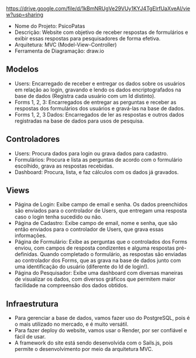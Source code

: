 https://drive.google.com/file/d/1kBmNRUgVe29VUy1KYJ4TgElrfUaXveAl/view?usp=sharing

- Nome do Projeto: PsicoPatas
- Descrição: Website com objetivo de receber respostas de formulários e exibir essas respostas para pesquisadores de forma efetiva.
- Arquitetura: MVC (Model-View-Controller)
- Ferramenta de Diagramação: draw.io

## Modelos
- Users: Encarregado de receber e entregar os dados sobre os usuários em relação ao login, gravando e lendo os dados encriptografados na base de dados (Registra cada usuário com um Id distinto).
- Forms 1, 2, 3: Encarregados de entregar as perguntas e receber as respostas dos formulários dos usuários e gravá-las na base de dados.
- Forms 1, 2, 3 Dados: Encarregados de ler as respostas e outros dados registradas na base de dados para usos de pesquisa.

## Controladores
- Users: Procura dados para login ou grava dados para cadastro.
- Formulários: Procura e lista as perguntas de acordo com o formulário escolhido, grava as respostas recebidas.
- Dashboard: Procura, lista, e faz cálculos com os dados já gravados.

## Views
- Página de Login: Exibe campo de email e senha. Os dados preenchidos são enviados para o controlador de Users, que entregam uma resposta caso o login tenha sucedido ou não.
- Página de Cadastro: Exibe campo de email, nome e senha, que são então enviados para o controlador de Users, que grava essas informações.
- Página de Formulário: Exibe as perguntas que o controlados dos Forms enviou, com campos de resposta condizentes e alguma respostas pré-definidas. Quando completado o formulário, as respostas são enviadas ao controlador dos Forms, que as grava na base de dados junto com uma identificação do usuário (diferente do Id de login!).
- Página do Pesquisador: Exibe uma dashboard com diversas maneiras de visualizar os dados, com diversos gráficos que permitem maior facilidade na compreensão dos dados obtidos.

## Infraestrutura
- Para gerenciar a base de dados, vamos fazer uso do PostgreSQL, pois é o mais utilizado no mercado, e é muito versátil.
- Para fazer deploy do website, vamos usar o Render, por ser confiável e fácil de usar.
- A framework do site está sendo desenvolvida com o Sails.js, pois permite o desenvolvimento por meio da arquitetura MVC.